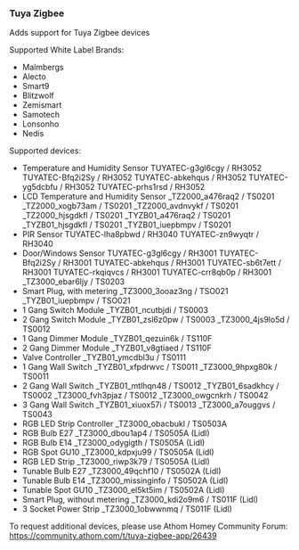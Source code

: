 ### Tuya Zigbee
Adds support for Tuya Zigbee devices

Supported White Label Brands:
- Malmbergs
- Alecto
- Smart9
- Blitzwolf
- Zemismart
- Samotech
- Lonsonho
- Nedis

Supported devices:
- Temperature and Humidity Sensor
    TUYATEC-g3gl6cgy / RH3052
    TUYATEC-Bfq2i2Sy / RH3052
    TUYATEC-abkehqus / RH3052
    TUYATEC-yg5dcbfu / RH3052
    TUYATEC-prhs1rsd / RH3052
- LCD Temperature and Humidity Sensor
    _TZ2000_a476raq2 / TS0201
    _TZ2000_xogb73am / TS0201
    _TZ2000_avdnvykf / TS0201
    _TZ2000_hjsgdkfl / TS0201
    _TYZB01_a476raq2 / TS0201
    _TYZB01_hjsgdkfl / TS0201
    _TYZB01_iuepbmpv / TS0201
- PIR Sensor
    TUYATEC-lha8pbwd / RH3040
    TUYATEC-zn9wyqtr / RH3040
- Door/Windows Sensor
    TUYATEC-g3gl6cgy / RH3001
    TUYATEC-Bfq2i2Sy / RH3001
    TUYATEC-abkehqus / RH3001
    TUYATEC-sb6t7ett / RH3001
    TUYATEC-rkqiqvcs / RH3001
    TUYATEC-crr8qb0p / RH3001
    _TZ3000_ebar6ljy / TS0203
- Smart Plug, with metering
    _TZ3000_3ooaz3ng / TSO021
    _TYZB01_iuepbmpv / TSO021
- 1 Gang Switch Module
    _TYZB01_ncutbjdi / TS0003
- 2 Gang Switch Module
    _TYZB01_zsl6z0pw / TS0003
    _TZ3000_4js9lo5d / TS0012
- 1 Gang Dimmer Module
    _TYZB01_qezuin6k / TS110F
- 2 Gang Dimmer Module
    _TYZB01_v8gtiaed / TS110F
- Valve Controller
    _TYZB01_ymcdbl3u / TS0111
- 1 Gang Wall Switch
    _TYZB01_xfpdrwvc / TS0011
    _TZ3000_9hpxg80k / TS0011
- 2 Gang Wall Switch
    _TYZB01_mtlhqn48 / TS0012
    _TYZB01_6sadkhcy / TS0002
    _TZ3000_fvh3pjaz / TS0012
    _TZ3000_owgcnkrh / TS0042
- 3 Gang Wall Switch
    _TYZB01_xiuox57i / TS0013
    _TZ3000_a7ouggvs / TS0043
- RGB LED Strip Controller
    _TZ3000_obacbukl / TS0503A
- RGB Bulb E27
    _TZ3000_dbou1ap4 / TS0505A (Lidl)
- RGB Bulb E14
    _TZ3000_odygigth / TS0505A (Lidl)
- RGB Spot GU10
    _TZ3000_kdpxju99 / TS0505A (Lidl)
- RGB LED Strip
    _TZ3000_riwp3k79 / TS0505A (Lidl)
- Tunable Bulb E27
    _TZ3000_49qchf10 / TS0502A (Lidl)
- Tunable Bulb E14
    _TZ3000_missinginfo / TS0502A (Lidl)
- Tunable Spot GU10
    _TZ3000_el5kt5im / TS0502A (Lidl)
- Smart Plug, without metering
    _TZ3000_kdi2o9m6 / TS011F (Lidl)
- 3 Socket Power Strip
    _TZ3000_1obwwnmq / TS011F (Lidl)


To request additional devices, please use Athom Homey Community Forum: https://community.athom.com/t/tuya-zigbee-app/26439

